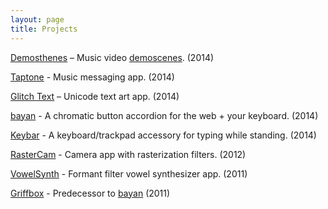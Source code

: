 ```yaml
---
layout: page
title: Projects
---
```


[Demosthenes](/projects/Demosthenes) – Music video [demoscenes](http://en.wikipedia.org/wiki/Demoscene). (2014)

[Taptone](http://taptone.me) - Music messaging app. (2014)

[Glitch Text](https://itunes.apple.com/us/app/glitch-text-tsu/id886059225?mt=8) – Unicode text art app. (2014)

[bayan](https://benzguo.github.com/bayan) - A chromatic button accordion for the web + your keyboard. (2014)

[Keybar](/projects/Keybar) - A keyboard/trackpad accessory for typing while standing. (2014)

[RasterCam](/projects/RasterCam) - Camera app with rasterization filters. (2012)

[VowelSynth](/projects/VowelSynth) - Formant filter vowel synthesizer app. (2011)

[Griffbox](/projects/Griffbox) - Predecessor to [bayan](https://benzguo.github.com/bayan) (2011)
